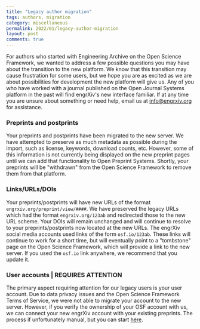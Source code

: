 ```yaml
---
title: "Legacy author migration"
tags: authors, migration
category: miscellaneous
permalink: 2022/01/legacy-author-migration
layout: post
comments: true
---
```


For authors who started with Engineering Archive on the Open Science Framework, we wanted to address a few possible questions you may have about the transition to the new platform. We know that this transition may cause frustration for some users, but we hope you are as excited as we are about possibilities for development the new platform will give us. Any of you who have worked with a journal published on the Open Journal Systems platform in the past will find engrXiv's new interface familiar. If at any time you are unsure about something or need help, email us at [info@engrxiv.org](mailto:info@engrxiv.org) for assistance.

### Preprints and postprints
Your preprints and postprints have been migrated to the new server. We have attempted to preserve as much metadata as possible during the import, such as license, keywords, download counts, etc. However, some of this information is not currently being displayed on the new preprint pages until we can add that functionality to Open Preprint Systems. Shortly, your preprints will be "withdrawn" from the Open Science Framework to remove them from that platform.

### Links/URLs/DOIs
Your preprints/postprints will have new URLs of the format `engrxiv.org/preprint/view/####`. We have preserved the legacy URLs which had the format `engrxiv.org/123ab` and redirected those to the new URL scheme. Your DOIs will remain unchanged and will continue to resolve to your preprints/postprints now located at the new URLs. The engrXiv social media accounts used links of the form `osf.io/123ab`. These links will continue to work for a short time, but will eventually point to a "tombstone" page on the Open Science Framework, which will provide a link to the new server. If you used the `osf.io` link anywhere, we recommend that you update it.

### User accounts | REQUIRES ATTENTION
The primary aspect requiring attention for our legacy users is your user account. Due to data privacy issues and the Open Science Framework Terms of Service, we were not able to migrate your account to the new server. However, if you verify the ownership of your OSF account with us, we can connect your new engrXiv account with your existing preprints. The process if unfortunately manual, but you can start [here](https://engrxiv.org/claim-legacy-account).


